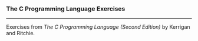 ### The C Programming Language Exercises

---

Exercises from *The C Programming Language (Second Edition)* by Kerrigan and Ritchie.